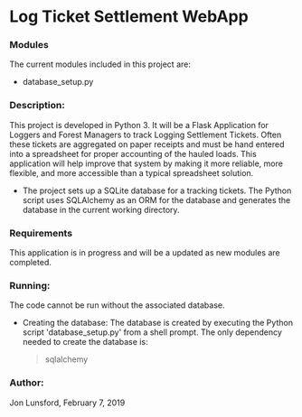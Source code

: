 # Log Ticket Settlement WebApp

### Modules
The current modules included in this project are:
* database_setup.py

### Description:
This project is developed in Python 3.  It will be a Flask Application for Loggers and Forest Managers to track Logging Settlement Tickets.  Often these tickets are aggregated on paper receipts and must be hand entered into a spreadsheet for proper accounting of the hauled loads.  This application will help improve that system by making it more reliable, more flexible, and more accessible than a typical spreadsheet solution.

* The project sets up a SQLite database for a tracking tickets.  The Python script uses
SQLAlchemy as an ORM for the database and generates the database in the current working directory.


### Requirements
This application is in progress and will be a updated as new modules are completed.

### Running:
The code cannot be run without the associated database.
* Creating the database:
  The database is created by executing the Python script 'database_setup.py' from a shell prompt.
  The only dependency needed to create the database is:
  > sqlalchemy



### Author:
Jon Lunsford, February 7, 2019
